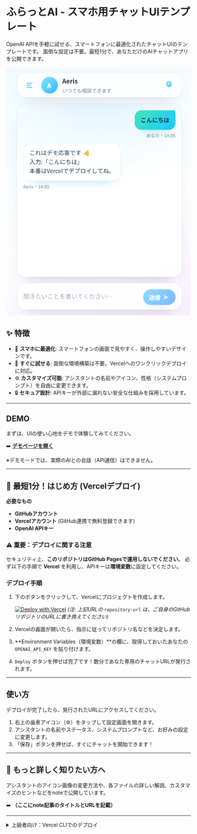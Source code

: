 # ふらっとAI - スマホ用チャットUIテンプレート

OpenAI APIを手軽に試せる、スマートフォンに最適化されたチャットUIのテンプレートです。
面倒な設定は不要。最短1分で、あなただけのAIチャットアプリを公開できます。

<img src="./assets/screen.png" width="600" alt="アプリのスクショ" />

## ✨ 特徴

- 📱 **スマホに最適化**: スマートフォンの画面で見やすく、操作しやすいデザインです。
- 🚀 **すぐに試せる**: 面倒な環境構築は不要。Vercelへのワンクリックデプロイに対応。
- ⚙️ **カスタマイズ可能**: アシスタントの名前やアイコン、性格（システムプロンプト）を自由に変更できます。
- 🔒 **セキュア設計**: APIキーが外部に漏れない安全な仕組みを採用しています。

---

## DEMO

まずは、UIの使い心地をデモで体験してみてください。

➡️ **[デモページを開く](https://omochi7777.github.io/Flatto-AI/?demo=1)**

※デモモードでは、実際のAIとの会話（API通信）はできません。

---

## 🚀 最短1分！はじめ方 (Vercelデプロイ)

**必要なもの**
*   **GitHubアカウント**
*   **Vercelアカウント** (GitHub連携で無料登録できます)
*   **OpenAI APIキー**

### ⚠️ 重要：デプロイに関する注意
セキュリティ上、**このリポジトリはGitHub Pagesで運用しないでください**。
必ず以下の手順で **Vercel** を利用し、APIキーは**環境変数**に設定してください。

### デプロイ手順

1.  下のボタンをクリックして、Vercelにプロジェクトを作成します。

    [![Deploy with Vercel](https://vercel.com/button)](https://vercel.com/new/clone?repository-url=https%3A%2F%2Fgithub.com%2Fomochi7777%2FFlatto-AI&env=OPENAI_API_KEY)
    *(注: 上記URLの `repository-url` は、ご自身のGitHubリポジトリのURLに書き換えてください)*

2.  Vercelの画面が開いたら、指示に従ってリポジトリ名などを決定します。

3.  **Environment Variables（環境変数）**の欄に、取得しておいたあなたの `OPENAI_API_KEY` を貼り付けます。

4.  `Deploy` ボタンを押せば完了です！数分であなた専用のチャットURLが発行されます。

---

## 使い方

デプロイが完了したら、発行されたURLにアクセスしてください。

1.  右上の歯車アイコン（⚙️）をタップして設定画面を開きます。
2.  アシスタントの名前やステータス、システムプロンプトなど、お好みの設定に変更します。
3.  「保存」ボタンを押せば、すぐにチャットを開始できます！

---

## 📖 もっと詳しく知りたい方へ

アシスタントのアイコン画像の変更方法や、各ファイルの詳しい解説、カスタマイズのヒントなどをnoteで公開しています。

➡️ **（ここにnote記事のタイトルとURLを記載）**

---

<details>
<summary>上級者向け：Vercel CLIでのデプロイ</summary>

1. 右上 **Code → Download ZIP** でコードをPCに保存し、解凍します。
2. フォルダ内でターミナル（コマンドプロンプト）を開き、以下のコマンドを実行します。

```bash
npm i -g vercel
vercel login
vercel env add OPENAI_API_KEY   # ここでOpenAIのAPIキーを入力
vercel --prod

<details>
ライセンス
このプロジェクトはMITライセンスです。